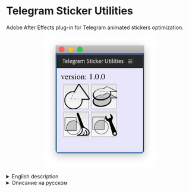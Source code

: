 # Telegram Sticker Utilities
Adobe After Effects plug-in for Telegram animated stickers optimization.

<p align="center">
  <img src="https://raw.githubusercontent.com/russdreamer/Telegram_Sticker_Utilities/master/assets/interface.jpg" width="300">
 </p>

<details><summary>English description</summary><p>

Most often we are faced with a performance problem with Telegram stickers. One of those problems is "stroke of several groups" issue.
One stroke for many groups works much slower than an individual stroke for each group. But it's quite tricky to create same view with individuals stroke. 
And if we have stroked sub-groups and sub-sub-groups it would take lifelong to optimize it manually. 
To solve those problem you can use this plug-in. It does lots of optimizations.

Also if you import .AI file from Adobe Illustrator you probably face with a problem of auto-generated "Merge Paths" which is not supported in Telegram.
It takes some time to find all Merge Paths, remove it and fix groups related to that "Merge Paths" effect. This plug-in provides Merge Paths' removing and fixing with a single click.

You can also watch tutorial: 
</p></details>

<details><summary>Описание на русском</summary><p>

Чаще мы сталкиваемся с проблемой производительности стиукеров для Telegram. Одной из таких проблем является проблема единой обводки для нескольких групп.
Одна обводка для нескольких групп работает медленнее, чем отдельная обводка для каждой группы. Но в случае индивидуальных обводок следующая проблема - чтобы всё выглядело, как единая обводка.
И если у нас ещё и обводка подгруппы и подгруппы другой группы, то потребуется целая жизнь, чтобы оптимизировать их вручную.
Для решения этих проблем вы можете использовать данный плагин. Он делает много оптимизаций для групп с обводкой.

Также, если вы импортируете файл .AI из Adobe Illustrator, вы, вероятно, столкнетесь с проблемой автоматически генерируемых «Merge Paths», которые не поддерживаются в Telegram. Из-за этого после рендера вы увидите кучу артефактов, которых не было при анимации.
Требуется время, чтобы найти все Merge Paths, удалить их и исправить группы, связанные с этим эффектом. Данный плагин обеспечивает безболезненное удаление и исправление Merge Paths одним кликом мыши.

Вы можете ознакомиться с уроком по этому плагину:
</p></details>
